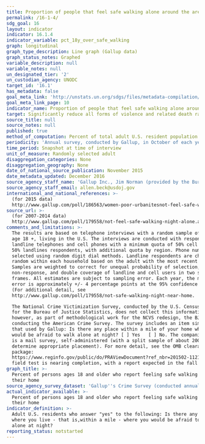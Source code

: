 ```yaml
---
title: Proportion of people that feel safe walking alone around the area they live
permalink: /16-1-4/
sdg_goal: 16
layout: indicator
indicator: 16.1.4
indicator_variable: pct_18y_over_safe_walking
graph: longitudinal
graph_type_description: Line graph (Gallup data)
graph_status_notes: Graphed
variable_description: null
variable_notes: null
un_designated_tier: '2'
un_custodian_agency: UNODC
target_id: '16.1'
has_metadata: false
goal_meta_link: 'http://unstats.un.org/sdgs/files/metadata-compilation/Metadata-Goal-16.pdf'
goal_meta_link_page: 10
indicator_name: Proportion of people that feel safe walking alone around the area they live
target: Significantly reduce all forms of violence and related death rates everywhere.
source_title: null
source_notes: null
published: true
method_of_computation: Percent of total adult U.S. resident population
periodicity: 'Annual survey, conducted by Gallup, in October of each year'
time_period: Snapshot at time of interview
unit_of_measure: Randomly selected adult
disaggregation_categories: None
disaggregation_geography: None
date_of_national_source_publication: November 2015
date_metadata_updated: December 2016
source_agency_staff_name: 'Gallup Inc., Jim Norman (provided by the Bureau of Justice Statistics)'
source_agency_staff_email: allen.beck@usdoj.gov
international_and_national_references: >-
  (for 2015 data)
  http://www.gallup.com/poll/186563/women-poor-urbanitesnot-feel-safe-walking-night-near-home.aspx
source_url: >-
  (for 2007-2014 data)
  http://www.gallup.com/poll/179558/not-feel-safe-walking-night-alone.aspx
comments_and_limitations: >-
  The results are based on telephone interviews with a random sample of adults,
  age 18 +, living in the U.S. The interviews are conducted with respondents on
  landline telephones and cell phones with a minimum quota of 50% cell phone and
  50% landlines respondents, with additional quota by region. Phone numbers are
  selected using random digit dial methods. Landline respondents are chosen at
  random within each household based on the adult with the most recent birthday.
  Samples are weighted to correct for unequal probability of selection,
  non-response, and double coverage of landline and cell users in two sampling
  frames. All estimates are subject to sampling error. Each year, the margin of
  error is approximately +/- 4 percentage points at the 95% confidence level.
  (For additional detail, see
  http://www.gallup.com/poll/179558/not-safe-walking-night-near-home.

  The National Crime Victimization Survey, conducted by the U.S. Census Bureau
  for the Bureau of Justice Statistics, does not collect this information;
  however, as part of methodological work for the NCVS redesign, the BJS is
  conducting the American Crime Survey. The survey includes an item similar to
  that used by Gallup: Is there any place within a mile of your home where you
  would be afraid to walk alone at night? [ ] Yes   [ ] No. The companion survey
  is a mail survey, self-administered (with a split sample of about 200,000 to
  determine appropriate placement). For more detail, see the OMB clearance
  package:
  https://www.reginfo.gov/public/do/PRAViewDocument?ref_nbr=201502-1121-001. The
  field test is nearing completion, with a report expected in the fall of 2017.
graph_title: >-
  Percent of persons ages 18 and older who report feeling safe walking near
  their home
source_agency_survey_dataset: 'Gallup''s Crime Survey (conducted annually in October) '
actual_indicator_available: >-
  Percent of persons ages 18 and older who report feeling safe walking near
  their home
indicator_definition: >-
  Adult U.S. residents who answer "yes" to the following: Is there any area near
  where you live - that is,within a mile - where you would be afraid to walk
  alone at night?
reporting_status: notstarted
---
```

